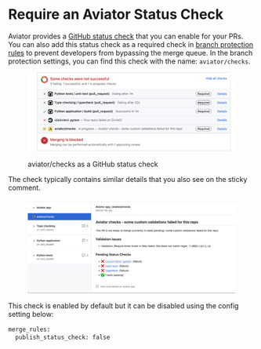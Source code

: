 # Require an Aviator Status Check

Aviator provides a [GitHub status check](https://docs.github.com/en/pull-requests/collaborating-with-pull-requests/collaborating-on-repositories-with-code-quality-features/about-status-checks) that you can enable for your PRs. You can also add this status check as a required check in [branch protection rules](https://docs.github.com/en/repositories/configuring-branches-and-merges-in-your-repository/managing-protected-branches/managing-a-branch-protection-rule) to prevent developers from bypassing the merge queue. In the branch protection settings, you can find this check with the name: `aviator/checks`.

<figure><img src="../../.gitbook/assets/Screen Shot 2023-04-20 at 9.51.52 AM.png" alt=""><figcaption><p>aviator/checks as a GitHub status check</p></figcaption></figure>

The check typically contains similar details that you also see on the sticky comment.

<figure><img src="../../.gitbook/assets/Screen Shot 2023-04-20 at 9.51.07 AM.png" alt=""><figcaption></figcaption></figure>

This check is enabled by default but it can be disabled using the config setting below:

```
merge_rules:
  publish_status_check: false
```
